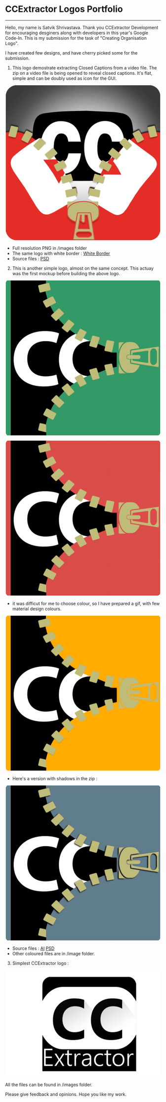 # CCExtractor Logos Portfolio
---

Hello, my name is Satvik Shrivastava. Thank you CCExtractor Development for encouraging desginers along with developers in this year's Google Code-In. This is my submission for the task of "Creating Organisation Logo".

I have created few designs, and have cherry picked some for the submission. 

1. This logo demostrate extracting Closed Captions from a video file. The zip on a video file is being opened to reveal closed captions. It's flat, simple and can be doubly used as icon for the GUI.


<p align="center">
<img src="https://raw.githubusercontent.com/satvikshri/ccextractor-logo-portfolio/master/images/final_pop.png" width="500" height="500">
</p>

- Full resolution PNG in /images folder 
- The same logo with white border : [White Border](/images/final_pop_border.png)
- Source files : [PSD](/images/pop.psd)

2. This is another simple logo, almost on the same concept. This actuay was the first mockup before building the above logo.

<p align="center">
  <img src="https://raw.githubusercontent.com/satvikshri/ccextractor-logo-portfolio/master/images/final_teal.png" width ="500" height="500">
</p>

<p align="center">
  <img src="https://raw.githubusercontent.com/satvikshri/ccextractor-logo-portfolio/master/images/final.png" width ="500" height="500">
</p>

- it was difficut for me to choose colour, so I have prepared a gif, with few material design colours.

<p align="center">
  <img src="https://raw.githubusercontent.com/satvikshri/ccextractor-logo-portfolio/master/images/colours.gif" width ="500" height="500">
</p>

- Here's a version with shadows in the zip : 

<p align="center">
  <img src="https://raw.githubusercontent.com/satvikshri/ccextractor-logo-portfolio/master/images/final_bluish_shadow.png" width ="500" height="500">
</p>

- Source files : [AI](/images/final.ai) [PSD](/images/final.psd)
- Other coloured files are in /image folder.

3. Simplest CCExtractor logo :

<p align="center">
  <img src="https://raw.githubusercontent.com/satvikshri/ccextractor-logo-portfolio/master/images/finak.png" width ="500">
</p>

All the files can be found in /images folder.

Please give feedback and opinions. Hope you like my work.
